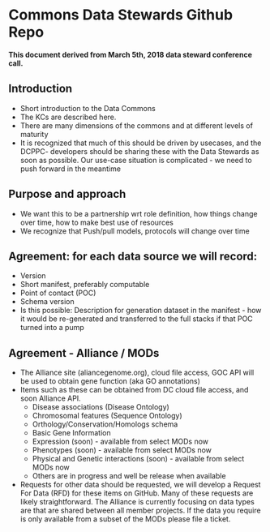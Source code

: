 # Commons Data Stewards Github Repo

**This document derived from March 5th, 2018 data steward conference call.**

## Introduction
- Short introduction to the Data Commons
- The KCs are described here.
- There are many dimensions of the commons and at different levels of maturity
- It is recognized that much of this should be driven by usecases, and the DCPPC-  developers should be sharing these with the Data Stewards as soon as possible. Our use-case situation is complicated - we need to push forward in the meantime

## Purpose and approach
- We want this to be a partnership wrt role definition, how things change over time, how to make best use of resources
- We recognize that Push/pull models, protocols will change over time

## Agreement: for each data source we will record:
- Version
- Short manifest, preferably computable
- Point of contact (POC)
- Schema version
- Is this possible: Description for generation dataset in the manifest - how it would be re-generated and transferred to the full stacks if that POC turned into a pump

## Agreement - Alliance / MODs
- The Alliance site (aliancegenome.org), cloud file access, GOC API will be used to obtain gene function (aka GO annotations) 
- Items such as these can be obtained from DC cloud file access, and soon Alliance API. 
  - Disease associations (Disease Ontology)
  - Chromosomal features (Sequence Ontology)
  - Orthology/Conservation/Homologs schema 
  - Basic Gene Information
  - Expression (soon) - available from select MODs now
  - Phenotypes (soon) - available from select MODs now
  - Physical and Genetic interactions (soon) - available from select MODs now
  - Others are in progress and well be release when available
- Requests for other data should be requested, we will develop a Request For Data (RFD) for these items on GitHub.  Many of these requests are likely straightforward.  The Alliance is currently focusing on data types are that are shared between all member projects.  If the data you require is only available from a subset of the MODs please file a ticket.
